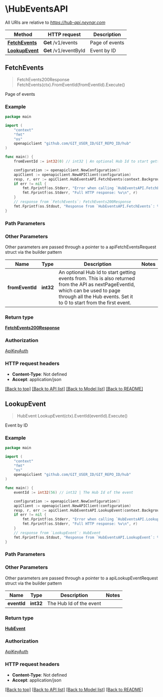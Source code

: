 # \HubEventsAPI

All URIs are relative to *https://hub-api.neynar.com*

Method | HTTP request | Description
------------- | ------------- | -------------
[**FetchEvents**](HubEventsAPI.md#FetchEvents) | **Get** /v1/events | Page of events
[**LookupEvent**](HubEventsAPI.md#LookupEvent) | **Get** /v1/eventById | Event by ID



## FetchEvents

> FetchEvents200Response FetchEvents(ctx).FromEventId(fromEventId).Execute()

Page of events



### Example

```go
package main

import (
	"context"
	"fmt"
	"os"
	openapiclient "github.com/GIT_USER_ID/GIT_REPO_ID/hub"
)

func main() {
	fromEventId := int32(0) // int32 | An optional Hub Id to start getting events from. This is also returned from the API as nextPageEventId, which can be used to page through all the Hub events. Set it to 0 to start from the first event.  (optional)

	configuration := openapiclient.NewConfiguration()
	apiClient := openapiclient.NewAPIClient(configuration)
	resp, r, err := apiClient.HubEventsAPI.FetchEvents(context.Background()).FromEventId(fromEventId).Execute()
	if err != nil {
		fmt.Fprintf(os.Stderr, "Error when calling `HubEventsAPI.FetchEvents``: %v\n", err)
		fmt.Fprintf(os.Stderr, "Full HTTP response: %v\n", r)
	}
	// response from `FetchEvents`: FetchEvents200Response
	fmt.Fprintf(os.Stdout, "Response from `HubEventsAPI.FetchEvents`: %v\n", resp)
}
```

### Path Parameters



### Other Parameters

Other parameters are passed through a pointer to a apiFetchEventsRequest struct via the builder pattern


Name | Type | Description  | Notes
------------- | ------------- | ------------- | -------------
 **fromEventId** | **int32** | An optional Hub Id to start getting events from. This is also returned from the API as nextPageEventId, which can be used to page through all the Hub events. Set it to 0 to start from the first event.  | 

### Return type

[**FetchEvents200Response**](FetchEvents200Response.md)

### Authorization

[ApiKeyAuth](../README.md#ApiKeyAuth)

### HTTP request headers

- **Content-Type**: Not defined
- **Accept**: application/json

[[Back to top]](#) [[Back to API list]](../README.md#documentation-for-api-endpoints)
[[Back to Model list]](../README.md#documentation-for-models)
[[Back to README]](../README.md)


## LookupEvent

> HubEvent LookupEvent(ctx).EventId(eventId).Execute()

Event by ID



### Example

```go
package main

import (
	"context"
	"fmt"
	"os"
	openapiclient "github.com/GIT_USER_ID/GIT_REPO_ID/hub"
)

func main() {
	eventId := int32(56) // int32 | The Hub Id of the event

	configuration := openapiclient.NewConfiguration()
	apiClient := openapiclient.NewAPIClient(configuration)
	resp, r, err := apiClient.HubEventsAPI.LookupEvent(context.Background()).EventId(eventId).Execute()
	if err != nil {
		fmt.Fprintf(os.Stderr, "Error when calling `HubEventsAPI.LookupEvent``: %v\n", err)
		fmt.Fprintf(os.Stderr, "Full HTTP response: %v\n", r)
	}
	// response from `LookupEvent`: HubEvent
	fmt.Fprintf(os.Stdout, "Response from `HubEventsAPI.LookupEvent`: %v\n", resp)
}
```

### Path Parameters



### Other Parameters

Other parameters are passed through a pointer to a apiLookupEventRequest struct via the builder pattern


Name | Type | Description  | Notes
------------- | ------------- | ------------- | -------------
 **eventId** | **int32** | The Hub Id of the event | 

### Return type

[**HubEvent**](HubEvent.md)

### Authorization

[ApiKeyAuth](../README.md#ApiKeyAuth)

### HTTP request headers

- **Content-Type**: Not defined
- **Accept**: application/json

[[Back to top]](#) [[Back to API list]](../README.md#documentation-for-api-endpoints)
[[Back to Model list]](../README.md#documentation-for-models)
[[Back to README]](../README.md)

